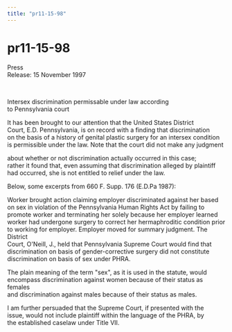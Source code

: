 ```yaml
---
title: "pr11-15-98"
---
```


# pr11-15-98

  
 Press  
Release: 15 November 1997  
  
  
&nbsp;  
  


Intersex discrimination permissable under law according  
to Pennsylvania court  
  


It has been brought to our attention that the United States District  
Court, E.D. Pennsylvania, is on record with a finding that discrimination  
on the basis of a history of genital plastic surgery for an intersex condition  
is permissible under the law. Note that the court did not make any judgment  
  
about whether or not discrimination actually occurred in this case;  
rather it found that, even assuming that discrimination alleged by plaintiff  
had occurred, she is not entitled to relief under the law.  
  


Below, some excerpts from 660 F. Supp. 176 (E.D.Pa 1987):  
  


Worker brought action claiming employer discriminated against her based  
on sex in violation of the Pennsylvania Human Rights Act by failing to  
promote worker and terminating her solely because her employer learned  
worker had undergone surgery to correct her hermaphroditic condition prior  
to working for employer. Employer moved for summary judgment. The District  
Court, O'Neill, J., held that Pennsylvania Supreme Court would find that  
discrimination on basis of gender-corrective surgery did not constitute  
discrimination on basis of sex under PHRA.  
  


The plain meaning of the term "sex", as it is used in the statute, would  
encompass discrimination against women because of their status as females  
and discrimination against males because of their status as males.  
  


I am further persuaded that the Supreme Court, if presented with the  
issue, would not include plaintiff within the language of the PHRA, by  
the established caselaw under Title VII.  
  
&nbsp;  
  
&nbsp;